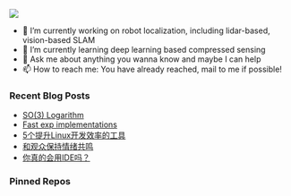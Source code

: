 ![](https://capsule-render.vercel.app/api?type=waving&height=200&text=BILL&desc=Please%20visit%20www.bingfeng.tech&fontAlignY=40&color=gradient)

- 🔭 I’m currently working on robot localization, including lidar-based, vision-based SLAM
- 🌱 I’m currently learning deep learning based compressed sensing
- 💬 Ask me about anything you wanna know and maybe I can help
- 📫 How to reach me: You have already reached, mail to me if possible!

<div>

### Recent Blog Posts

* [SO(3) Logarithm](https://sunbingfeng.github.io/blog/SO(3)_Log/)
* [Fast exp implementations](https://sunbingfeng.github.io/blog/exp_fast_implementations/)
* [5个提升Linux开发效率的工具](https://sunbingfeng.github.io/blog/5tools_to_boost_efficiency/)
* [和观众保持情绪共鸣](https://sunbingfeng.github.io/blog/How_to_capture_audience/)
* [你真的会用IDE吗？](https://sunbingfeng.github.io/blog/IDE_setup/)
### Pinned Repos

</div>
